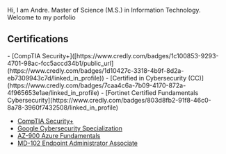 Hi, I am Andre.
Master of Science (M.S.) in Information Technology.
Welcome to my porfolio

<h2>Certifications</h2>
- [CompTIA Security+]([https://www.credly.com/badges/1c100853-9293-4701-98ac-fcc5accd34b1/public_url](https://www.credly.com/badges/1d10427c-3318-4b9f-8d2a-eb7309943c7d/linked_in_profile))
- [Certified in Cybersecurity (CC)](https://www.credly.com/badges/7caa4c6a-7b09-4170-872a-4f965653e1ae/linked_in_profile)
- [Fortinet Certified Fundamentals Cybersecurity](https://www.credly.com/badges/803d8fb2-91f8-46c0-8a78-3960f7432508/linked_in_profile)


- [CompTIA Security+](https://www.credly.com/badges/1c100853-9293-4701-98ac-fcc5accd34b1/public_url)
- [Google Cybersecurity Specialization](https://www.coursera.org/account/accomplishments/specialization/certificate/AP5UQYM4KMQK)
- [AZ-900 Azure Fundamentals](https://learn.microsoft.com/en-us/users/abnermagana-4783/credentials/82e23bdff81d1d06)
- [MD-102 Endpoint Administrator Associate](https://learn.microsoft.com/api/credentials/share/en-us/AbnerMagana-4783/ED5480020A3F9947?sharingId=8EE8288664A5F844)
